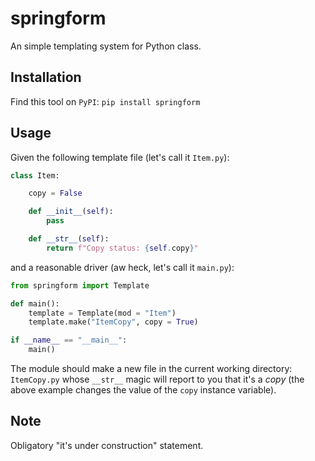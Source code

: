 # springform

An simple templating system for Python class.

## Installation

Find this tool on `PyPI`: `pip install springform`

## Usage

Given the following template file (let's call it `Item.py`):

```python
class Item:

    copy = False

    def __init__(self):
        pass

    def __str__(self):
        return f"Copy status: {self.copy}"
```

and a reasonable driver (aw heck, let's call it `main.py`):

```python
from springform import Template

def main():
    template = Template(mod = "Item")
    template.make("ItemCopy", copy = True)

if __name__ == "__main__":
    main()
```

The module should make a new file in the current working directory: `ItemCopy.py`
whose `__str__` magic will report to you that it's a _copy_ (the above example changes
the value of the `copy` instance variable).

## Note

Obligatory "it's under construction" statement.
